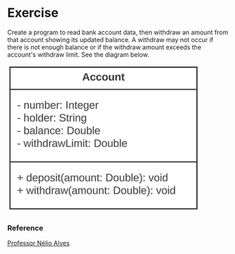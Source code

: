 # Exercise

Create a program to read bank account data, then withdraw an amount from that account showing its updated balance. 
A withdraw may not occur if there is not enough balance or if the withdraw amount exceeds the account's withdraw limit.
See the diagram below.

![alt text](https://github.com/DacioMP/bank-account/blob/main/img/account_class_diagram.png?raw=true)


### Reference
[Professor Nélio Alves ](https://github.com/acenelio)

